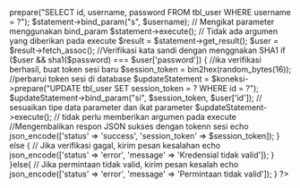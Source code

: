 <?php 
header("Access-Control-Allow-Origin: *");
include ('../koneksi/koneksi.php');

$username = $_POST["username"];
$password = $_POST["password"];

if (isset($username) && isset($password)){

    //Mengambil data pengguna dari database berdasarkan username
    $statement = $koneksi->prepare("SELECT id, username, password FROM tbl_user WHERE username = ?");
    $statement->bind_param("s", $username); // Mengikat parameter menggunakan bind_param
    $statement->execute(); // Tidak ada argumen yang diberikan pada execute
    $result = $statement->get_result();
    $user = $result->fetch_assoc();

    //Verifikasi kata sandi dengan menggnakan SHA1
    if ($user && sha1($password) === $user['password']) {
        //ika verifikasi berhasil, buat token sesi baru 
        $session_token = bin2hex(random_bytes(16));

        //perbarui token sesi di database
        $updateStatement = $koneksi->prepare("UPDATE tbl_user SET session_token = ? WHERE id = ?");
        $updateStatement->bind_param("si", $session_token, $user['id']); // sesuaikan tipe data parameter dan ikat parameter
        $updateStatement->execute(); // tidak perlu memberikan argumen pada execute

        //Mengembalikan respon JSON sukses dengan tokenn sesi
        echo json_encode(['status' => 'success', 'session_token' => $session_token]);
    } else {
        // Jika verifikasi gagal, kirim pesan kesalahan
        echo json_encode(['status' => 'error', 'message' => 'Kredensial tidak valid']);
    }
}else{
    // Jika permintaan tidak valid, kirim pesan kesalah 
    echo json_encode(['status' => 'error', 'message' => 'Permintaan tidak valid']);
    
}
?>
